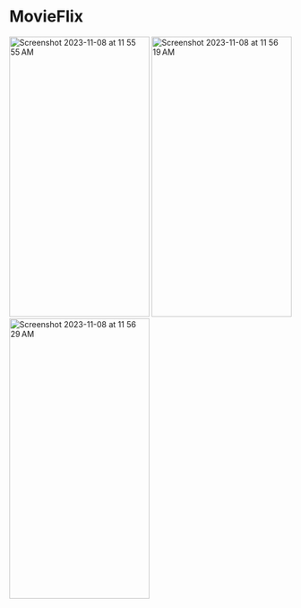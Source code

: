 # MovieFlix

<p align = "left" >
  <img width="250" height="500" alt="Screenshot 2023-11-08 at 11 55 55 AM" src="https://github.com/Jayd-parmar/MovieFlix/assets/147722506/402b5e90-9303-47d1-88a8-9216d7462be1">
  <img width="250" height="500"  alt="Screenshot 2023-11-08 at 11 56 19 AM" src="https://github.com/Jayd-parmar/MovieFlix/assets/147722506/bb970a74-e962-45eb-913f-c2996f3734f4">
  <img width="250" height="500"  alt="Screenshot 2023-11-08 at 11 56 29 AM" src="https://github.com/Jayd-parmar/MovieFlix/assets/147722506/58272540-ab2c-4d99-ab77-57d35ac4583e">
</p>

